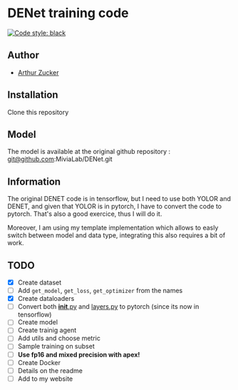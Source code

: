 # DENet training code 

[![Code style: black](https://img.shields.io/badge/code%20style-black-000000.svg)](https://github.com/psf/black)

## Author 
- [Arthur Zucker](https://github.com/ArthurZucker)

## Installation 
Clone this repository 

## Model 
The model is available at the original github repository : git@github.com:MiviaLab/DENet.git

## Information 
The original DENET code is in tensorflow, but I need to use both YOLOR and DENET, and given that YOLOR is in pytorch, I have to convert the code to pytorch. That's also a good exercice, thus I will do it. 

Moreover, I am using my template implementation which allows to easly switch between model and data type, integrating this also requires a bit of work. 
## TODO 

- [x] Create dataset
- [ ] Add `get_model`, `get_loss`, `get_optimizer` from the names
- [x] Create dataloaders
- [ ] Convert both [__init__.py](./__init__.py) and [layers.py](./layers.py) to pytorch (since its now in tensorflow)
- [ ] Create model 
- [ ] Create trainig agent
- [ ] Add utils and choose metric 
- [ ] Sample training on subset 
- [ ] **Use fp16 and mixed precision with apex!**
- [ ] Create Docker 
- [ ] Details on the readme 
- [ ] Add to my website 
